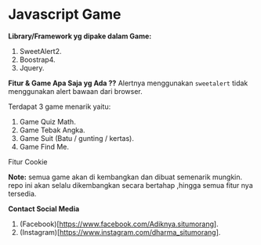 # Javascript Game

**Library/Framework yg dipake dalam Game:**
1. SweetAlert2.
2. Boostrap4.
3. Jquery.

**Fitur & Game Apa Saja yg Ada ??**
Alertnya menggunakan `sweetalert` tidak menggunakan alert bawaan dari browser.
<p>Terdapat 3 game menarik yaitu:</p>

1. Game Quiz Math.
2. Game Tebak Angka.
3. Game Suit (Batu / gunting / kertas).
4. Game Find Me.

<p>Fitur Cookie</p>

**Note:**
semua game akan di kembangkan dan dibuat semenarik mungkin.
repo ini akan selalu dikembangkan secara bertahap ,hingga semua fitur nya tersedia.

**Contact Social Media**
1. (Facebook)[https://www.facebook.com/Adiknya.situmorang].
2. (Instagram)[https://www.instagram.com/dharma_situmorang].
